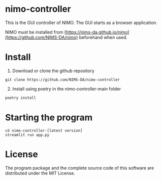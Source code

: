 # nimo-controller
This is the GUI controller of NIMO.
The GUI starts as a browser application.

NIMO must be installed from [https://nims-da.github.io/nimo](https://github.com/NIMS-DA/nimo) beforehand when used.

# Install

  1. Download or clone the github repository

  ```
  git clone https://github.com/NIMS-DA/nimo-controller
  ```

  2. Install using poetry in the nimo-controller-main folder

  ```bash
  poetry install
  ```

# Starting the program

```
cd nimo-controller-[latest version]
streamlit run app.py
```

# License

The program package and the complete source code of this software are distributed under the MIT License.
